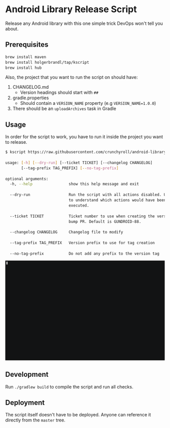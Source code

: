 # Android Library Release Script

Release any Android library with this one simple trick DevOps won't tell you about.

## Prerequisites

```bash
brew install maven
brew install holgerbrandl/tap/kscript
brew install hub
```

Also, the project that you want to run the script on should have:

1. CHANGELOG.md
   - Version headings should start with `##`
2. gradle.properties
   - Should contain a `VERSION_NAME` property (e.g `VERSION_NAME=1.0.0`)
3. There should be an `uploadArchives` task in Gradle

## Usage

In order for the script to work, you have to run it inside the project you want to release.

```bash
$ kscript https://raw.githubusercontent.com/crunchyroll/android-library-release-script/master/src/main/kotlin/Release.kt --help

usage: [-h] [--dry-run] [--ticket TICKET] [--changelog CHANGELOG]
       [--tag-prefix TAG_PREFIX] [--no-tag-prefix]

optional arguments:
  -h, --help                show this help message and exit

  --dry-run                 Run the script with all actions disabled. Use this
                            to understand which actions would have been
                            executed.

  --ticket TICKET           Ticket number to use when creating the version
                            bump PR. Default is GUNDROID-88.

  --changelog CHANGELOG     Changelog file to modify

  --tag-prefix TAG_PREFIX   Version prefix to use for tag creation

  --no-tag-prefix           Do not add any prefix to the version tag
```

![example gif](./art/example.gif)

## Development

Run `./gradlew build` to compile the script and run all checks.

## Deployment

The script itself doesn't have to be deployed. Anyone can reference it directly from the `master` tree.
